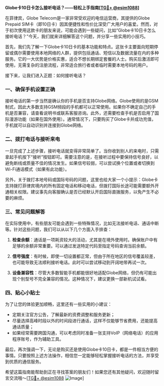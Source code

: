 **Globe卡10日卡怎么接听电话？——轻松上手指南[[TG💪+ @esim1088](https://t.me/s/esim1088)]**

在菲律宾，Globe Telecom是一家非常受欢迎的电信运营商，其提供的Globe Prepaid SIM卡（即10日卡）因其便捷性和性价比深受广大用户的喜爱。然而，对于初次使用这款卡的朋友来说，可能会遇到一些疑问，比如“Globe卡10日卡怎么接听电话？”今天，我们就来详细解答这个问题，并分享一些实用的小技巧。

首先，我们先了解一下Globe卡10日卡的基本功能和特点。这张卡主要面向短期停留或偶尔需要使用本地网络的人群，提供包括通话、短信以及数据流量在内的多种服务。它的一大优势是价格实惠，适合不想长期绑定套餐的人士。购买后激活即可使用，无需复杂的注册流程，非常适合旅行者或者临时需要本地号码的用户。

接下来，让我们进入正题：如何接听电话？

### **一、确保手机设置正确**

接听电话的第一步当然是确认你的手机是否支持Globe网络。Globe使用的是GSM制式，因此大多数支持GSM频段的手机都可以正常使用。如果你不确定自己的手机是否兼容，请查看说明书或联系客服咨询。此外，还需要检查手机是否启用了国际漫游功能（如果在国外使用）。通常情况下，只要购买了Globe卡并成功充值，手机就可以自动识别并连接到Globe网络。

### **二、拨打电话与接听来电**

一旦完成了上述步骤，接听电话就变得非常简单了。当你收到别人的来电时，只需拿起手机按下“接听”按钮即可。需要注意的是，在接听过程中要保持信号良好，以避免断线或质量不佳的情况发生。如果信号较弱，可以尝试换个位置或者切换到Wi-Fi通话模式（如果有此功能）。

另外，关于拨打本地号码或国际号码的问题，这里也给大家一个小提示：Globe卡支持拨打菲律宾境内的所有固定电话和移动电话，但拨打国际长途可能需要额外开通相关权限。建议事先向客服确认是否已经默认开启国际直拨服务，以免产生不必要的麻烦。

### **三、常见问题解答**

在实际使用中，有些朋友可能会遇到一些特殊情况，比如无法接听电话、通话中断等。针对这些问题，我们可以从以下几个方面入手排查：

1. **检查余额**：通话是一项耗资较大的活动，尤其是在境外使用时。确保账户中有足够的余额非常重要。可以通过发送特定代码至指定号码查询当前余额。
   
2. **信号强度**：有时候，即使一切设置都正常，但由于所在地区的信号覆盖较差，也可能导致无法顺利接听电话。此时可以尝试移动到开阔地带再试一次。

3. **设备兼容性**：尽管大多数智能手机都能很好地适配Globe网络，但仍有可能出现个别型号不完全兼容的情况。这种情况下，建议更换一部新机试试看。

### **四、贴心小贴士**

为了让您的体验更加顺畅，这里还有一些实用的小建议：

- 定期关注官方公告，了解最新的资费调整和服务更新；
- 尽量选择高峰时段以外的时间段进行通话，这样不仅能够节省费用，还能提高通话质量；
- 如果经常需要跨国沟通，可以考虑同时准备一张支持VoIP（网络电话）的应用程序账号，作为辅助工具。

最后，再次强调一下，无论是购买还是使用Globe卡10日卡，都是一件相当方便的事情。只要按照上述方法操作，相信您一定能够轻松掌握接听电话的方法，并享受到优质的通信服务。

希望这篇指南能帮助到正在寻找答案的朋友们！如果您还有其他疑问，欢迎随时留言交流哦～[[TG💪+ @esim1088](https://t.me/s/esim1088) ![Image](https://i.postimg.cc/4NQfJmqS/Snipaste-2025-05-13-00-14-12.png)]
